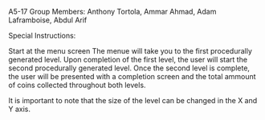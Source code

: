 A5-17 Group Members: Anthony Tortola, Ammar Ahmad, Adam Laframboise, Abdul Arif

Special Instructions:

Start at the menu screen
The menue will take you to the first procedurally generated level. Upon completion of the first level, the user will start the second procedurally generated level. 
Once the second level is complete, the user will be presented with a completion screen and the total ammount of coins collected throughout both levels. 

It is important to note that the size of the level can be changed in the X and Y axis. 

